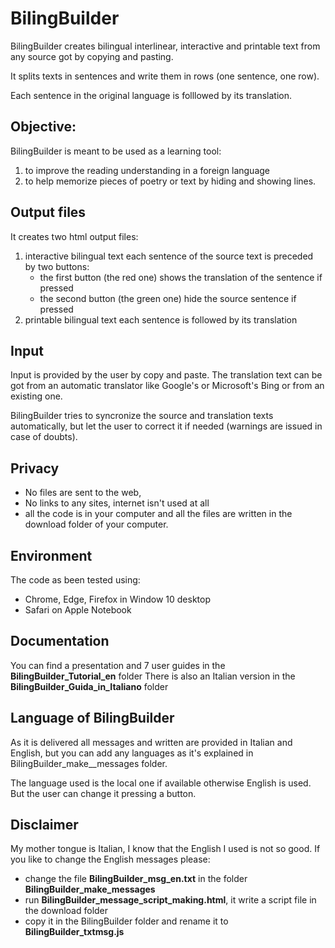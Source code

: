 # BilingBuilder
BilingBuilder creates bilingual interlinear, interactive and printable text  from any source got by copying and pasting.

It splits texts in sentences and write  them in rows (one sentence, one row).

Each sentence in the original language is folllowed by its translation.  

## Objective: 
  BilingBuilder is meant to be used as a learning tool:
  1. to improve the reading understanding in a foreign language 
  2. to help memorize pieces of poetry or text by hiding and showing lines.   

## Output files
It creates two html output files:
1. interactive bilingual text 
    each sentence of the source text is preceded by two buttons:
      * the first button (the red one) shows the translation of the sentence if pressed 
      * the second button (the green one) hide the source sentence if pressed
2. printable bilingual text
   each sentence is followed by its translation 
 
## Input
Input is provided by the user by copy and paste.
The translation text can be got from an automatic translator like Google's or  Microsoft's Bing 
or from an existing one. 

BilingBuilder tries to syncronize the source and translation texts automatically, 
but let the user to correct it if needed  (warnings are issued in case of doubts). 

## Privacy 
* No files are sent to the web, 
* No links to any sites, internet isn't used at all 
* all the code is in your computer and  all the files are written in the download folder of your computer.  

## Environment
The code as been tested using:
* Chrome, Edge, Firefox in Window 10 desktop 
* Safari on Apple Notebook  

## Documentation
You can find a presentation and 7 user guides in the  **BilingBuilder_Tutorial_en** folder 
There is also an Italian version in the  **BilingBuilder_Guida_in_Italiano** folder

## Language of BilingBuilder
As it is delivered all messages and written are provided in Italian and English, but you can add any languages 
as it's explained in BilingBuilder_make__messages folder.

The language used is the local one if available otherwise English is used.  But the user can change it pressing a button.

## Disclaimer
My mother tongue is Italian, I know that the English I used is not so good.
If you like to change the English messages please:
* change the file **BilingBuilder_msg_en.txt**  in the folder **BilingBuilder_make_messages** 
* run **BilingBuilder_message_script_making.html**,  it write a script file in the download folder
* copy it in the BilingBuilder folder and rename it to **BilingBuilder_txtmsg.js**
 



